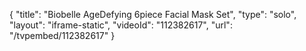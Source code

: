{
    "title": "Biobelle AgeDefying 6piece Facial Mask Set",
    "type": "solo",
    "layout": "iframe-static",
    "videoId": "112382617",
    "url": "\/tvpembed\/112382617"
}